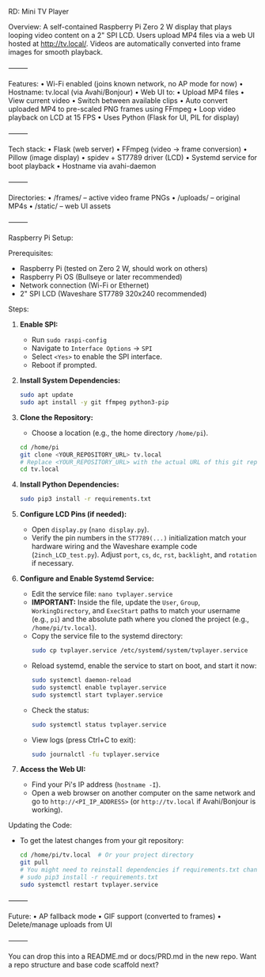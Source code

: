 RD: Mini TV Player

Overview:
A self-contained Raspberry Pi Zero 2 W display that plays looping video content on a 2" SPI LCD. Users upload MP4 files via a web UI hosted at http://tv.local/. Videos are automatically converted into frame images for smooth playback.

⸻

Features:
• Wi-Fi enabled (joins known network, no AP mode for now)
• Hostname: tv.local (via Avahi/Bonjour)
• Web UI to:
• Upload MP4 files
• View current video
• Switch between available clips
• Auto convert uploaded MP4 to pre-scaled PNG frames using FFmpeg
• Loop video playback on LCD at 15 FPS
• Uses Python (Flask for UI, PIL for display)

⸻

Tech stack:
• Flask (web server)
• FFmpeg (video → frame conversion)
• Pillow (image display)
• spidev + ST7789 driver (LCD)
• Systemd service for boot playback
• Hostname via avahi-daemon

⸻

Directories:
• /frames/ – active video frame PNGs
• /uploads/ – original MP4s
• /static/ – web UI assets

⸻

Raspberry Pi Setup:

Prerequisites:

- Raspberry Pi (tested on Zero 2 W, should work on others)
- Raspberry Pi OS (Bullseye or later recommended)
- Network connection (Wi-Fi or Ethernet)
- 2" SPI LCD (Waveshare ST7789 320x240 recommended)

Steps:

1.  **Enable SPI:**

    - Run `sudo raspi-config`
    - Navigate to `Interface Options` -> `SPI`
    - Select `<Yes>` to enable the SPI interface.
    - Reboot if prompted.

2.  **Install System Dependencies:**

    ```bash
    sudo apt update
    sudo apt install -y git ffmpeg python3-pip
    ```

3.  **Clone the Repository:**

    - Choose a location (e.g., the home directory `/home/pi`).

    ```bash
    cd /home/pi
    git clone <YOUR_REPOSITORY_URL> tv.local
    # Replace <YOUR_REPOSITORY_URL> with the actual URL of this git repo
    cd tv.local
    ```

4.  **Install Python Dependencies:**

    ```bash
    sudo pip3 install -r requirements.txt
    ```

5.  **Configure LCD Pins (if needed):**

    - Open `display.py` (`nano display.py`).
    - Verify the pin numbers in the `ST7789(...)` initialization match your hardware wiring and the Waveshare example code (`2inch_LCD_test.py`). Adjust `port`, `cs`, `dc`, `rst`, `backlight`, and `rotation` if necessary.

6.  **Configure and Enable Systemd Service:**

    - Edit the service file: `nano tvplayer.service`
    - **IMPORTANT:** Inside the file, update the `User`, `Group`, `WorkingDirectory`, and `ExecStart` paths to match your username (e.g., `pi`) and the absolute path where you cloned the project (e.g., `/home/pi/tv.local`).
    - Copy the service file to the systemd directory:
      ```bash
      sudo cp tvplayer.service /etc/systemd/system/tvplayer.service
      ```
    - Reload systemd, enable the service to start on boot, and start it now:
      ```bash
      sudo systemctl daemon-reload
      sudo systemctl enable tvplayer.service
      sudo systemctl start tvplayer.service
      ```
    - Check the status:
      ```bash
      sudo systemctl status tvplayer.service
      ```
    - View logs (press Ctrl+C to exit):
      ```bash
      sudo journalctl -fu tvplayer.service
      ```

7.  **Access the Web UI:**
    - Find your Pi's IP address (`hostname -I`).
    - Open a web browser on another computer on the same network and go to `http://<PI_IP_ADDRESS>` (or `http://tv.local` if Avahi/Bonjour is working).

Updating the Code:

- To get the latest changes from your git repository:
  ```bash
  cd /home/pi/tv.local  # Or your project directory
  git pull
  # You might need to reinstall dependencies if requirements.txt changed
  # sudo pip3 install -r requirements.txt
  sudo systemctl restart tvplayer.service
  ```

⸻

Future:
• AP fallback mode
• GIF support (converted to frames)
• Delete/manage uploads from UI

⸻

You can drop this into a README.md or docs/PRD.md in the new repo. Want a repo structure and base code scaffold next?
